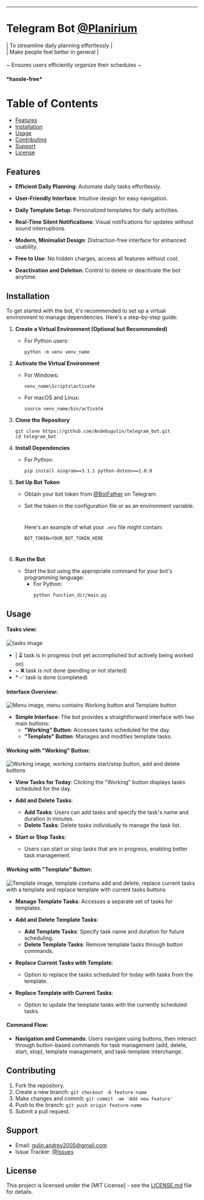 ---

# Telegram Bot [@Planirium](https://web.telegram.org/k/#@PlanyDbot)

\|   To streamline daily planning effortlessly   \| </br>
\|   Make people feel better in general   \| </br></br> 
\~   Ensures users efficiently organize their schedules    \~
#### \*hassle-free\*


# Table of Contents

- [Features](#features)
- [Installation](#installation)
- [Usage](#usage)
- [Contributing](#contributing)
- [Support](#support)
- [License](#license)


## Features

- **Efficient Daily Planning**: Automate daily tasks effortlessly.
  
- **User-Friendly Interface**: Intuitive design for easy navigation.

- **Daily Template Setup**: Personalized templates for daily activities.

- **Real-Time Silent Notifications**: Visual notifications for updates without sound interruptions.

- **Modern, Minimalist Design**: Distraction-free interface for enhanced usability.

- **Free to Use**: No hidden charges, access all features without cost.

- **Deactivation and Deletion**: Control to delete or deactivate the bot anytime.


## Installation

To get started with the bot, it's recommended to set up a virtual environment to manage dependencies. Here's a step-by-step guide:

1. **Create a Virtual Environment (Optional but Recommended)**
    - For Python users:
      ```
      python -m venv venv_name
      ```   

2. **Activate the Virtual Environment**
    - For Windows:
      ```
      venv_name\Scripts\activate
      ```
    - For macOS and Linux:
      ```
      source venv_name/bin/activate
      ```

3. **Clone the Repository**
    ```
    git clone https://github.com/Andebugulin/telegram_bot.git
    cd telegram_bot
    ```

4. **Install Dependencies**
    - For Python:
      ```
      pip install aiogram==3.1.1 python-dotenv==1.0.0
      ```

5. **Set Up Bot Token**
    - Obtain your bot token from [@BotFather](https://web.telegram.org/k/#@BotFather) on Telegram.
    - Set the token in the configuration file or as an environment variable.
      #
      Here's an example of what your `.env` file might contain:
      
      ```
      BOT_TOKEN=YOUR_BOT_TOKEN_HERE
      ```
      #
      
6. **Run the Bot**
    - Start the bot using the appropriate command for your bot's programming language:
      - For Python:
        ```
        python function_dir/main.py  
        ```

## Usage

#### Tasks view:
![tasks image](images/tasks.jpg)

- \|   ⏳ task is in progress (not yet accomplished but actively being worked on)
- \~  ❌ task is not done (pending or not started)
- \*   ✅ task is done (completed)

#### Interface Overview:
 ![Menu image, menu contains Working button and Template button](images/menu.jpg)
- **Simple Interface**: The bot provides a straightforward interface with two main buttons:
  - **"Working" Button**: Accesses tasks scheduled for the day.
  - **"Template" Button**: Manages and modifies template tasks.

#### Working with "Working" Button:
![Working image, working contains start/stop button, add and delete buttons](images/working.jpg)
- **View Tasks for Today**: Clicking the "Working" button displays tasks scheduled for the day.
- **Add and Delete Tasks**:
  - **Add Tasks**: Users can add tasks and specify the task's name and duration in minutes.
  - **Delete Tasks**: Delete tasks individually to manage the task list.

- **Start or Stop Tasks**:
  - Users can start or stop tasks that are in progress, enabling better task management.

#### Working with "Template" Button:
![Template image, template contains add and delete, replace current tasks with a template and replace template with current tasks buttons](images/template.jpg)
- **Manage Template Tasks**: Accesses a separate set of tasks for templates.
- **Add and Delete Template Tasks**:
  - **Add Template Tasks**: Specify task name and duration for future scheduling.
  - **Delete Template Tasks**: Remove template tasks through button commands.

- **Replace Current Tasks with Template**:
  - Option to replace the tasks scheduled for today with tasks from the template.
- **Replace Template with Current Tasks**:
  - Option to update the template tasks with the currently scheduled tasks.

#### Command Flow:
- **Navigation and Commands**: Users navigate using buttons, then interact through button-based commands for task management (add, delete, start, stop), template management, and task-template interchange.

## Contributing

1. Fork the repository.
2. Create a new branch: `git checkout -b feature-name`
3. Make changes and commit: `git commit -am 'Add new feature'`
4. Push to the branch: `git push origin feature-name`
5. Submit a pull request.


## Support

- Email: gulin.andrey2005@gmail.com
- Issue Tracker: [@Issues](https://github.com/Andebugulin/telegram_bot/issues)


## License

This project is licensed under the [MIT License] - see the [LICENSE.md](LICENSE) file for details.

